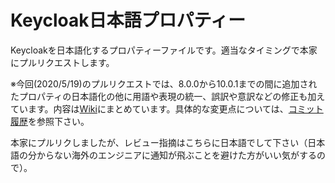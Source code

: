 # Keycloak日本語プロパティー

Keycloakを日本語化するプロパティーファイルです。適当なタイミングで本家にプルリクエストします。

※今回(2020/5/19)のプルリクエストでは、8.0.0から10.0.1までの間に追加されたプロパティの日本語化の他に用語や表現の統一、誤訳や意訳などの修正も加えています。内容は[Wiki](https://github.com/k-tamura/keycloak-japanese-properties/wiki)にまとめています。具体的な変更点については、[コミット履歴](https://github.com/k-tamura/keycloak-japanese-properties/commits/master)を参照下さい。

本家にプルリクしましたが、レビュー指摘はこちらに日本語でして下さい（日本語の分からない海外のエンジニアに通知が飛ぶことを避けた方がいい気がするので）。
